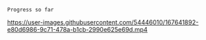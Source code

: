 ```Progress so far```





https://user-images.githubusercontent.com/54446010/167641892-e80d6986-9c71-478a-b1cb-2990e625e69d.mp4

